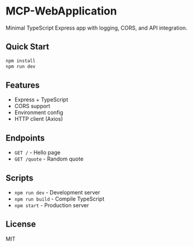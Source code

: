 # MCP-WebApplication

Minimal TypeScript Express app with logging, CORS, and API integration.

## Quick Start

```bash
npm install
npm run dev
```

## Features

- Express + TypeScript
- CORS support
- Environment config
- HTTP client (Axios)

## Endpoints

- `GET /` - Hello page
- `GET /quote` - Random quote

## Scripts

- `npm run dev` - Development server
- `npm run build` - Compile TypeScript  
- `npm start` - Production server

## License

MIT
